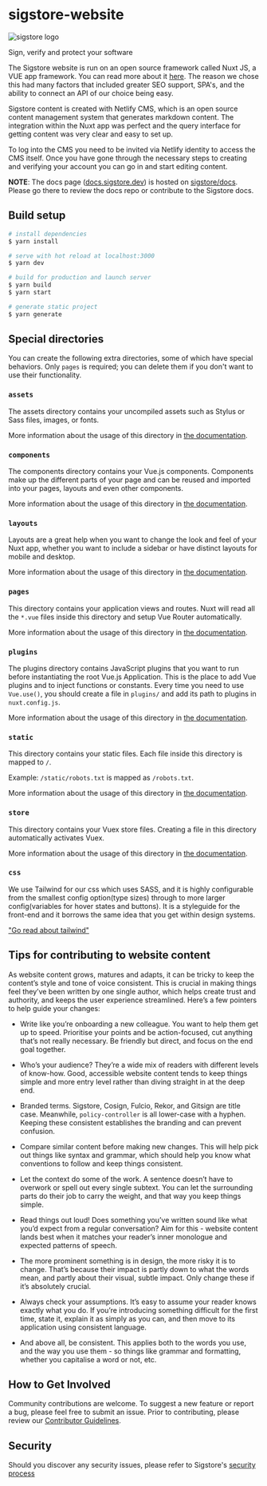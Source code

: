 # sigstore-website

![sigstore logo][logo]

[logo]: /assets/icons/logo.svg 'sigstore logo'
Sign, verify and protect your software

The Sigstore website is run on an open source framework called Nuxt JS, a VUE app framework. You can read more about it [here](https://nuxtjs.org/). The reason we chose this had many factors that included greater SEO support, SPA's, and the ability to connect an API of our choice being easy.

Sigstore content is created with Netlify CMS, which is an open source content management system that generates markdown content. The integration within the Nuxt app was perfect and the query interface for getting content was very clear and easy to set up.

To log into the CMS you need to be invited via Netlify identity to access the CMS itself. Once you have gone through the necessary steps to creating and verifying your account you can go in and start editing content.

**NOTE**: The docs page ([docs.sigstore.dev](https://docs.sigstore.dev)) is hosted on [sigstore/docs](https://github.com/sigstore/docs). Please go there to review the docs repo or contribute to the Sigstore docs.

## Build setup

```bash
# install dependencies
$ yarn install

# serve with hot reload at localhost:3000
$ yarn dev

# build for production and launch server
$ yarn build
$ yarn start

# generate static project
$ yarn generate
```

## Special directories

You can create the following extra directories, some of which have special behaviors. Only `pages` is required; you can delete them if you don't want to use their functionality.

### `assets`

The assets directory contains your uncompiled assets such as Stylus or Sass files, images, or fonts.

More information about the usage of this directory in [the documentation](https://nuxtjs.org/docs/2.x/directory-structure/assets).

### `components`

The components directory contains your Vue.js components. Components make up the different parts of your page and can be reused and imported into your pages, layouts and even other components.

More information about the usage of this directory in [the documentation](https://nuxtjs.org/docs/2.x/directory-structure/components).

### `layouts`

Layouts are a great help when you want to change the look and feel of your Nuxt app, whether you want to include a sidebar or have distinct layouts for mobile and desktop.

More information about the usage of this directory in [the documentation](https://nuxtjs.org/docs/2.x/directory-structure/layouts).

### `pages`

This directory contains your application views and routes. Nuxt will read all the `*.vue` files inside this directory and setup Vue Router automatically.

More information about the usage of this directory in [the documentation](https://nuxtjs.org/docs/2.x/get-started/routing).

### `plugins`

The plugins directory contains JavaScript plugins that you want to run before instantiating the root Vue.js Application. This is the place to add Vue plugins and to inject functions or constants. Every time you need to use `Vue.use()`, you should create a file in `plugins/` and add its path to plugins in `nuxt.config.js`.

More information about the usage of this directory in [the documentation](https://nuxtjs.org/docs/2.x/directory-structure/plugins).

### `static`

This directory contains your static files. Each file inside this directory is mapped to `/`.

Example: `/static/robots.txt` is mapped as `/robots.txt`.

More information about the usage of this directory in [the documentation](https://nuxtjs.org/docs/2.x/directory-structure/static).

### `store`

This directory contains your Vuex store files. Creating a file in this directory automatically activates Vuex.

More information about the usage of this directory in [the documentation](https://nuxtjs.org/docs/2.x/directory-structure/store).

### `css`

We use Tailwind for our css which uses SASS, and it is highly configurable from the smallest config option(type sizes) through to more larger config(variables for hover states and buttons). It is a styleguide for the front-end and it borrows the same idea that you get within design systems.

["Go read about tailwind"](https://tailwindcss.com/)

## Tips for contributing to website content

As website content grows, matures and adapts, it can be tricky to keep the content’s style and tone of voice consistent. This is crucial in making things feel they’ve been written by one single author, which helps create trust and authority, and keeps the user experience streamlined. Here’s a few pointers to help guide your changes:

- Write like you’re onboarding a new colleague. You want to help them get up to speed. Prioritise your points and be action-focused, cut anything that’s not really necessary. Be friendly but direct, and focus on the end goal together.

- Who’s your audience? They’re a wide mix of readers with different levels of know-how. Good, accessible website content tends to keep things simple and more entry level rather than diving straight in at the deep end.

- Branded terms. Sigstore, Cosign, Fulcio, Rekor, and Gitsign are title case. Meanwhile, `policy-controller` is all lower-case with a hyphen. Keeping these consistent establishes the branding and can prevent confusion.

- Compare similar content before making new changes. This will help pick out things like syntax and grammar, which should help you know what conventions to follow and keep things consistent.

- Let the context do some of the work. A sentence doesn’t have to overwork or spell out every single subtext. You can let the surrounding parts do their job to carry the weight, and that way you keep things simple.

- Read things out loud! Does something you’ve written sound like what you’d expect from a regular conversation? Aim for this - website content lands best when it matches your reader’s inner monologue and expected patterns of speech.

- The more prominent something is in design, the more risky it is to change. That’s because their impact is partly down to what the words mean, and partly about their visual, subtle impact. Only change these if it’s absolutely crucial.

- Always check your assumptions. It’s easy to assume your reader knows exactly what you do. If you’re introducing something difficult for the first time, state it, explain it as simply as you can, and then move to its application using consistent language.

- And above all, be consistent. This applies both to the words you use, and the way you use them - so things like grammar and formatting, whether you capitalise a word or not, etc.

## How to Get Involved

Community contributions are welcome. To suggest a new feature or report a bug, please feel free to submit an issue. Prior to contributing, please review our [Contributor Guidelines](https://github.com/CONTRIBUTORS.md).

## Security

Should you discover any security issues, please refer to Sigstore's [security
process](https://github.com/sigstore/.github/blob/main/SECURITY.md)
